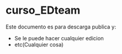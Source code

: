 # curso_EDteam
Este documento es para descarga publica y:
* Se le puede hacer cualquier edicion
* etc(Cualquier cosa)
